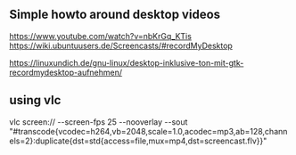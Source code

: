 Simple howto around desktop videos
----------------------------------

https://www.youtube.com/watch?v=nbKrGq_KTis
https://wiki.ubuntuusers.de/Screencasts/#recordMyDesktop

https://linuxundich.de/gnu-linux/desktop-inklusive-ton-mit-gtk-recordmydesktop-aufnehmen/


using vlc
---------

vlc screen:// --screen-fps 25 --nooverlay --sout "#transcode{vcodec=h264,vb=2048,scale=1.0,acodec=mp3,ab=128,channels=2}:duplicate{dst=std{access=file,mux=mp4,dst=screencast.flv}}" 
